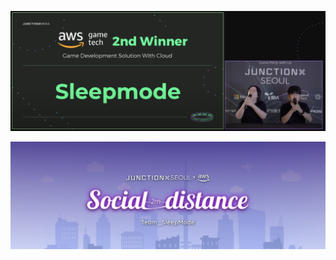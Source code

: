 <p align="center">
  <img src="https://github.com/sleep-mode/social-distance/raw/master/assets/aws.png" alt="title" />
</p>
<p align="center">
  <img src="https://github.com/sleep-mode/social-distance/raw/master/assets/img_main_logo.png" alt="title" />
</p>
